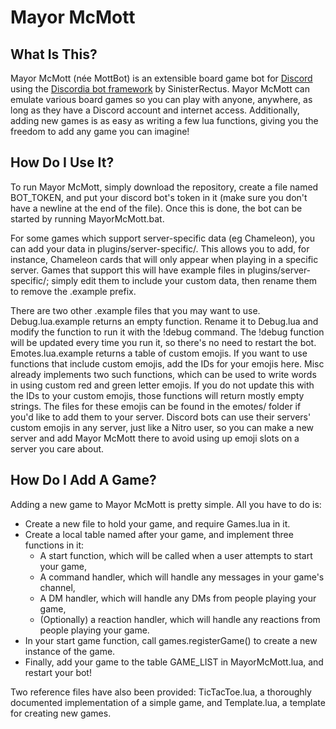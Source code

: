 # Mayor McMott
## What Is This?
Mayor McMott (née MottBot) is an extensible board game bot for [Discord](https://discord.com/) using the [Discordia bot framework](https://github.com/SinisterRectus/Discordia) by SinisterRectus. Mayor McMott can emulate various board games so you can play with anyone, anywhere, as long as they have a Discord account and internet access. Additionally, adding new games is as easy as writing a few lua functions, giving you the freedom to add any game you can imagine!

## How Do I Use It?
To run Mayor McMott, simply download the repository, create a file named BOT_TOKEN, and put your discord bot's token in it (make sure you don't have a newline at the end of the file). Once this is done, the bot can be started by running MayorMcMott.bat. 

For some games which support server-specific data (eg Chameleon), you can add your data in plugins/server-specific/. This allows you to add, for instance, Chameleon cards that will only appear when playing in a specific server. Games that support this will have example files in plugins/server-specific/; simply edit them to include your custom data, then rename them to remove the .example prefix.

There are two other .example files that you may want to use. Debug.lua.example returns an empty function. Rename it to Debug.lua and modify the function to run it with the !debug command. The !debug function will be updated every time you run it, so there's no need to restart the bot. Emotes.lua.example returns a table of custom emojis. If you want to use functions that include custom emojis, add the IDs for your emojis here. Misc already implements two such functions, which can be used to write words in using custom red and green letter emojis. If you do not update this with the IDs to your custom emojis, those functions will return mostly empty strings. The files for these emojis can be found in the emotes/ folder if you'd like to add them to your server. Discord bots can use their servers' custom emojis in any server, just like a Nitro user, so you can make a new server and add Mayor McMott there to avoid using up emoji slots on a server you care about.

## How Do I Add A Game?
Adding a new game to Mayor McMott is pretty simple. All you have to do is:
* Create a new file to hold your game, and require Games.lua in it.
* Create a local table named after your game, and implement three functions in it:
  * A start function, which will be called when a user attempts to start your game,
  * A command handler, which will handle any messages in your game's channel,
  * A DM handler, which will handle any DMs from people playing your game,
  * (Optionally) a reaction handler, which will handle any reactions from people playing your game.
* In your start game function, call games.registerGame() to create a new instance of the game.
* Finally, add your game to the table GAME_LIST in MayorMcMott.lua, and restart your bot!

Two reference files have also been provided: TicTacToe.lua, a thoroughly documented implementation of a simple game, and Template.lua, a template for creating new games.
